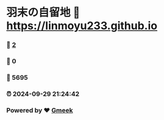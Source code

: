 # 羽末の自留地 :link: https://linmoyu233.github.io 
### :page_facing_up: [2](https://linmoyu233.github.io/tag.html) 
### :speech_balloon: 0 
### :hibiscus: 5695 
### :alarm_clock: 2024-09-29 21:24:42 
### Powered by :heart: [Gmeek](https://github.com/Meekdai/Gmeek)
